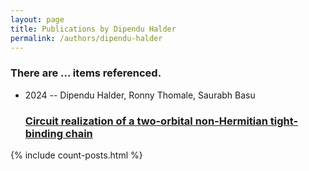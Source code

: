 ```yaml
---
layout: page
title: Publications by Dipendu Halder
permalink: /authors/dipendu-halder
---
```


<h3 id="number-posts">There are ... items referenced.</h3>
<ul class="post-list">
<li><span class='post-meta'>2024 -- Dipendu Halder, Ronny Thomale, Saurabh Basu</span><h3><a class='post-link' href="{{ site.baseurl }}/circuit-realization-of-a-two-orbital-non-hermitian-tight-binding-chain">Circuit realization of a two-orbital non-Hermitian tight-binding chain</a></h3></li>

</ul>
{% include count-posts.html %}
